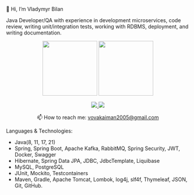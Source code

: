 👋 Hi, I’m Vladymyr Bilan

Java Developer/QA with experience in development microservices, code review, writing unit/integration tests, working with RDBMS, deployment, and writing documentation.
<p align='center'>
   <a href="https://github-readme-stats.vercel.app/api?username=PapaEmeritus4&show_icons=true&count_private=true"><img
           height=150
           src="https://github-readme-stats.vercel.app/api?username=PapaEmeritus4&show_icons=true&count_private=true"/></a>
   <a href="https://github.com/PapaEmeritus4/github-readme-stats"><img height=150
                                                                  src="https://github-readme-stats.vercel.app/api/top-langs/?username=PapaEmeritus4&layout=compact"/></a>
</p>

<p align='center'>
   <a href="https://www.linkedin.com/in/volodymyr-bilan/">
       <img src="https://img.shields.io/badge/linkedin-%230077B5.svg?&style=for-the-badge&logo=linkedin&logoColor=white"/>
   </a>
   <a href="https://t.me/magistrYodaa">
       <img src="https://img.shields.io/badge/Telegram-2CA5E0?style=for-the-badge&logo=telegram&logoColor=white"/>
   </a>
<p align='center'>
   📫 How to reach me: <a href='mailto:vovakaiman2005@gmail.com'>vovakaiman2005@gmail.com</a>
</p>

Languages & Technologies:
- Java(8, 11, 17, 21)
- Spring, Spring Boot, Apache Kafka, RabbitMQ, Spring Security, JWT, Docker, Swagger
- Hibernate, Spring Data JPA, JDBC, JdbcTemplate, Liquibase
- MySQL, PostgreSQL
- JUnit, Mockito, Testcontainers
- Maven, Gradle, Apache Tomcat, Lombok, log4j, slf4f, Thymeleaf, JSON, Git, GitHub.
